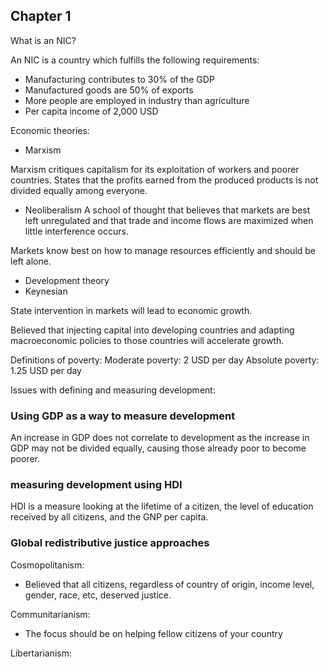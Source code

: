 ## Chapter 1

What is an NIC? 

An NIC is a country which fulfills the following requirements:
* Manufacturing contributes to 30% of the GDP
* Manufactured goods are 50% of exports
* More people are employed in industry than agriculture 
* Per capita income of 2,000 USD

Economic theories: 

* Marxism
 
Marxism critiques capitalism for its exploitation of workers and poorer countries. States 
that the profits earned from the produced products is not divided equally among everyone. 
 
* Neoliberalism
A school of thought that believes that markets are best left unregulated and that 
trade and income flows are maximized when little interference occurs. 

Markets know best on how to manage resources efficiently and should be left alone.
 
* Development theory
* Keynesian
 
State intervention in markets will lead to economic growth. 

Believed that injecting capital into developing countries and adapting macroeconomic policies 
to those countries will accelerate growth.

Definitions of poverty:
Moderate poverty: 2 USD per day
Absolute poverty: 1.25 USD per day
 

Issues with defining and measuring development:

### Using GDP as a way to measure development
An increase in GDP does not correlate to development as the increase in GDP may 
not be divided equally, causing those already poor to become poorer. 

### measuring development using HDI

HDI is a measure looking at the lifetime of a citizen, the level of education received by all 
citizens, and the GNP per capita.


### Global redistributive justice approaches

Cosmopolitanism:
* Believed that all citizens, regardless of country of origin, income level, gender, race,
etc, deserved justice. 

Communitarianism:
* The focus should be on helping fellow citizens of your country

Libertarianism: 

